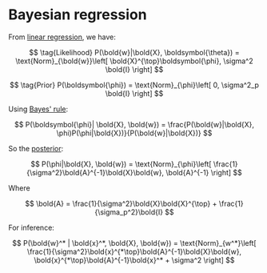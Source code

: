 # Bayesian regression

From [linear regression](202210241230), we have:

$$
\tag{Likelihood} P(\bold{w}|\bold{X}, \boldsymbol{\theta}) =
\text{Norm}_{\bold{w}}\left[ \bold{X}^{\top}\boldsymbol{\phi},
\sigma^2 \bold{I} \right]
$$

$$
\tag{Prior} P(\boldsymbol{\phi}) = \text{Norm}_{\phi}\left[ 0, \sigma^2_p \bold{I} \right]
$$

Using [Bayes' rule](202210090920):

$$
P(\boldsymbol{\phi}| \bold{X}, \bold{w}) =
\frac{P(\bold{w}|\bold{X}, \phi)P(\phi|\bold{X})}{P(\bold{w}|\bold{X})}
$$

So the [posterior](202210121758):

$$
P(\phi|\bold{X}, \bold{w}) = \text{Norm}_{\phi}\left[
\frac{1}{\sigma^2}\bold{A}^{-1}\bold{X}\bold{w}, \bold{A}^{-1}
\right]
$$

Where

$$
\bold{A} = \frac{1}{\sigma^2}\bold{X}\bold{X}^{\top} + \frac{1}{\sigma_p^2}\bold{I}
$$

For inference:

$$
P(\bold{w}^* | \bold{x}^*, \bold{X}, \bold{w}) =
\text{Norm}_{w^*}\left[
\frac{1}{\sigma^2}\bold{x}^{*\top}\bold{A}^{-1}\bold{X}\bold{w},
\bold{x}^{*\top}\bold{A}^{-1}\bold{x}^* + \sigma^2
\right]
$$

